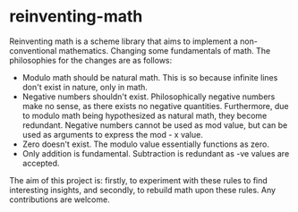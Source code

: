 # reinventing-math

Reinventing math is a scheme library that aims to implement a non-conventional mathematics.
Changing some fundamentals of math. The philosophies for the changes are as follows:

* Modulo math should be natural math. This is so because infinite lines don't exist in nature, only in math.
* Negative numbers shouldn't exist. Philosophically negative numbers make no sense, as there exists no negative quantities.
Furthermore, due to modulo math being hypothesized as natural math, they become redundant.
Negative numbers cannot be used as mod value, but can be used as arguments to express the mod - x value.
* Zero doesn't exist. The modulo value essentially functions as zero.
* Only addition is fundamental. Subtraction is redundant as -ve values are accepted.

The aim of this project is: firstly, to experiment with these rules to find interesting insights, 
and secondly, to rebuild math upon these rules. Any contributions are welcome.
